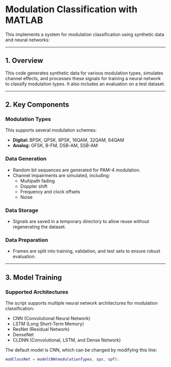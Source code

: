 # Modulation Classification with MATLAB

This implements a system for modulation classification using synthetic data and neural networks:

---

## **1. Overview**
This code generates synthetic data for various modulation types, simulates channel effects, and processes these signals for training a neural network to classify modulation types. It also includes an evaluation on a test dataset.

---

## **2. Key Components**

### **Modulation Types**
This supports several modulation schemes:
- **Digital:** BPSK, QPSK, 8PSK, 16QAM, 32QAM, 64QAM
- **Analog:** GFSK, B-FM, DSB-AM, SSB-AM

### **Data Generation**
- Random bit sequences are generated for PAM-4 modulation.
- Channel impairments are simulated, including:
  - Multipath fading
  - Doppler shift
  - Frequency and clock offsets
  - Noise

### **Data Storage**
- Signals are saved in a temporary directory to allow reuse without regenerating the dataset.

### **Data Preparation**
- Frames are split into training, validation, and test sets to ensure robust evaluation.

---

## **3. Model Training**

### **Supported Architectures**
The script supports multiple neural network architectures for modulation classification:
- CNN (Convolutional Neural Network)
- LSTM (Long Short-Term Memory)
- ResNet (Residual Network)
- DenseNet
- CLDNN (Convolutional, LSTM, and Dense Network)

The default model is CNN, which can be changed by modifying this line:
```matlab
modClassNet = modelCNN(modulationTypes, sps, spf);
